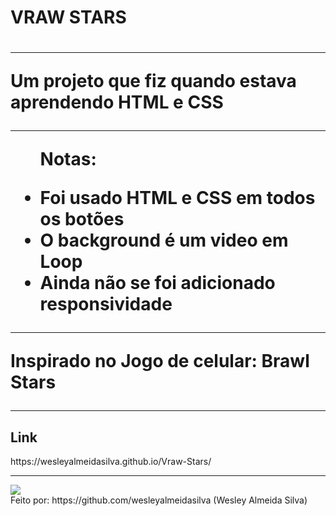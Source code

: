 <h1>VRAW STARS<h1>
<hr>
<p>Um projeto que fiz quando estava aprendendo HTML e CSS</p>
<hr>
<ul>
<p>Notas:</p>
<li>Foi usado HTML e CSS em todos os botões</li>
<li>O background é um video em Loop</li>
<li>Ainda não se foi adicionado responsividade</li>
</ul>

<hr>
<p>Inspirado no Jogo de celular: Brawl Stars</p>
<hr>
<h2>Link</h2>
https://wesleyalmeidasilva.github.io/Vraw-Stars/
<hr>
<img src="https://user-images.githubusercontent.com/57848455/214648988-e51253ef-6f90-454a-9d4f-fcd758a579c1.png">
<br>
Feito por: https://github.com/wesleyalmeidasilva (Wesley Almeida Silva)
